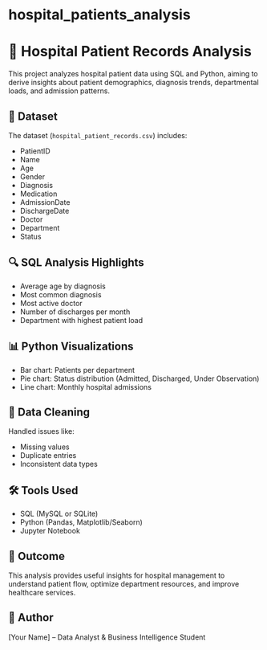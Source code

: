 # hospital_patients_analysis
# 🏥 Hospital Patient Records Analysis

This project analyzes hospital patient data using SQL and Python, aiming to derive insights about patient demographics, diagnosis trends, departmental loads, and admission patterns.

## 📂 Dataset
The dataset (`hospital_patient_records.csv`) includes:
- PatientID
- Name
- Age
- Gender
- Diagnosis
- Medication
- AdmissionDate
- DischargeDate
- Doctor
- Department
- Status

## 🔍 SQL Analysis Highlights
- Average age by diagnosis
- Most common diagnosis
- Most active doctor
- Number of discharges per month
- Department with highest patient load

## 📊 Python Visualizations
- Bar chart: Patients per department
- Pie chart: Status distribution (Admitted, Discharged, Under Observation)
- Line chart: Monthly hospital admissions

## 🧹 Data Cleaning
Handled issues like:
- Missing values
- Duplicate entries
- Inconsistent data types

## 🛠 Tools Used
- SQL (MySQL or SQLite)
- Python (Pandas, Matplotlib/Seaborn)
- Jupyter Notebook

## 📎 Outcome
This analysis provides useful insights for hospital management to understand patient flow, optimize department resources, and improve healthcare services.

## 🔗 Author
[Your Name] – Data Analyst & Business Intelligence Student
